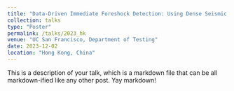 ```yaml
---
title: "Data-Driven Immediate Foreshock Detection: Using Dense Seismic Array to Uncover Hidden Precursors"
collection: talks
type: "Poster"
permalink: /talks/2023_hk
venue: "UC San Francisco, Department of Testing"
date: 2023-12-02
location: "Hong Kong, China"
---
```


This is a description of your talk, which is a markdown file that can be all markdown-ified like any other post. Yay markdown!
